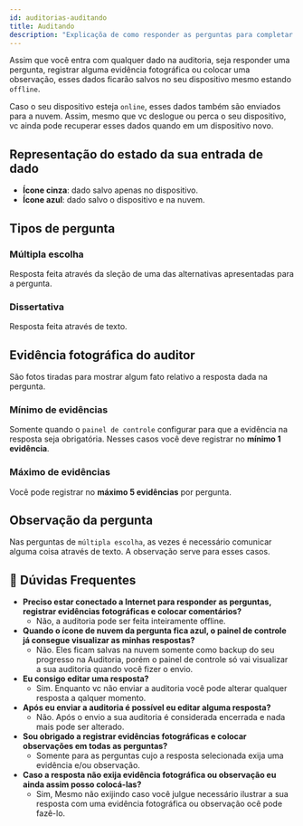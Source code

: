 ```yaml
---
id: auditorias-auditando
title: Auditando
description: "Explicaçõa de como responder as perguntas para completar a auditoria."
---
```


Assim que você entra com qualquer dado na auditoria, seja responder uma pergunta, registrar alguma evidência fotográfica ou colocar uma observação, esses dados ficarão salvos no seu dispositivo mesmo estando `offline`.

Caso o seu dispositivo esteja `online`, esses dados também são enviados para a nuvem. Assim, mesmo que vc deslogue ou perca o seu dispositivo, vc ainda pode recuperar esses dados quando em um dispositivo novo.

## Representação do estado da sua entrada de dado
- **Ícone cinza**: dado salvo apenas no dispositivo.
- **Ícone azul**: dado salvo o dispositivo e na nuvem.

## Tipos de pergunta
### Múltipla escolha
Resposta feita através da sleção de uma das alternativas apresentadas para a pergunta.
### Dissertativa
Resposta feita através de texto.

## Evidência fotográfica do auditor
São fotos tiradas para mostrar algum fato relativo a resposta dada na pergunta.

### Mínimo de evidências
Somente quando o `painel de controle` configurar para que a evidência na resposta seja obrigatória. Nesses casos você deve registrar no **mínimo 1 evidência**.

### Máximo de evidências
Você pode registrar no **máximo 5 evidências** por pergunta.

## Observação da pergunta
Nas perguntas de `múltipla escolha`, as vezes é necessário comunicar alguma coisa através de texto. A observação serve para esses casos.


## 🤔 Dúvidas Frequentes

- **Preciso estar conectado a Internet para responder as perguntas, registrar evidências fotográficas e colocar comentários?**
    - Não, a auditoria pode ser feita inteiramente offline.
- **Quando o ícone de nuvem da pergunta fica azul, o painel de controle já consegue visualizar as minhas respostas?**
    - Não. Eles ficam salvas na nuvem somente como backup do seu progresso na Auditoria, porém o painel de controle só vai visualizar a sua auditoria quando você fizer o envio.
- **Eu consigo editar uma resposta?**
    - Sim. Enquanto vc não enviar a auditoria você pode alterar qualquer resposta a qalquer momento.
- **Após eu enviar a auditoria é possível eu editar alguma resposta?**
    - Não. Após o envio a sua auditoria é considerada encerrada e nada mais pode ser alterado.
- **Sou obrigado a registrar evidências fotográficas e colocar observações em todas as perguntas?**
    - Somente para as perguntas cujo a resposta selecionada exija uma evidência e/ou observação.
- **Caso a resposta não exija evidência fotográfica ou observação eu ainda assim posso colocá-las?**
    - Sim, Mesmo não exijindo caso você julgue necessário ilustrar a sua resposta com uma evidência fotográfica ou observação ocê pode fazê-lo.